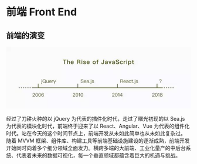 # 前端 Front End

## 前端的演变

![](media/15326608894855.jpg)

经过了刀耕火种的以 jQuery 为代表的插件化时代，走过了曙光初现的以 Sea.js 为代表的模块化时代，前端终于迎来了以 React、Angular、Vue 为代表的组件化时代。站在今天的这个时间节点上，前端开发从未如此简单也从未如此复杂过。
 
随着 MVVM 框架、组件库、构建工具等前端基础设施建设的逐渐成熟，前端开发开始同时向着多个细分领域全面发力。横跨多端的大前端、工业化量产的中后台系统、代表着未来的数据可视化，每一个垂直领域都蕴含着巨大的机遇与挑战。 



